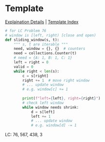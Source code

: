 # Template

[Explaination Details](./summary.md) | [Template Index](../template_list.md)

```python
# for LC Problem 76
# window is [left, right) [close and open)
def sliding_window(s, t):
    """ s, t are iterable """
    need, window = {}, {}  # counters
    need = collections.Counter(t)
    # need = {A: 1, B: 1, C: 1}
    left = right = 0
    valid = 0
    while right < len(s):
        c = s[right]
        right += 1  # move right window
        # ... update window
        # e.g. window[c] += 1
        
        print(f"left={left}, right={right}")
        # check left window
        while window needs shrink:
            d = s[left]
            left += 1
            # ... update window
            # e.g. window[d] -= 1
```

LC: 76, 567, 438, 3